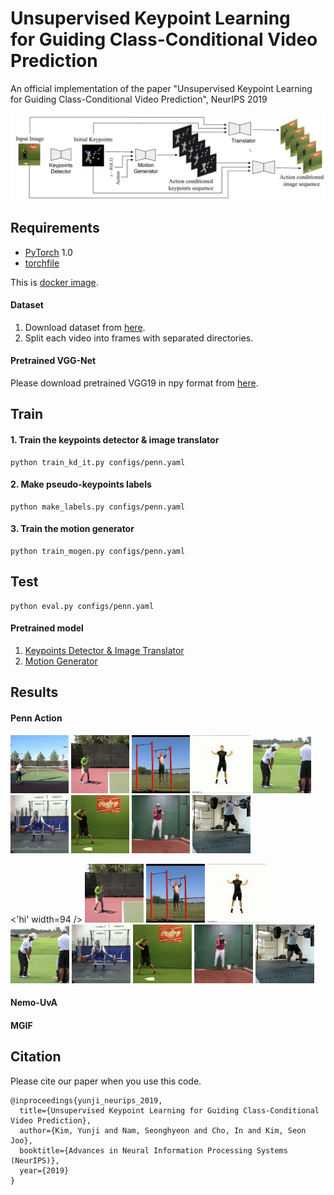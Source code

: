 # Unsupervised Keypoint Learning <br/> for Guiding Class-Conditional Video Prediction
An official implementation of the paper "Unsupervised Keypoint Learning for Guiding Class-Conditional Video Prediction", NeurIPS 2019

<p align="left">
  <img src='img/model_overview.png' width="860" title="Overview">
</p>


## Requirements

- [PyTorch](https://github.com/pytorch/pytorch) 1.0
- [torchfile](https://github.com/bshillingford/python-torchfile)

This is [docker image](https://github.com/pytorch/pytorch).

#### Dataset
1. Download dataset from [here](https://github.com/pytorch/pytorch).
2. Split each video into frames with separated directories.

#### Pretrained VGG-Net
Please download pretrained VGG19 in npy format from [here](https://github.com/machrisaa/tensorflow-vgg).


## Train

#### 1. Train the keypoints detector & image translator
```
python train_kd_it.py configs/penn.yaml
```

#### 2. Make pseudo-keypoints labels
```
python make_labels.py configs/penn.yaml
```

#### 3. Train the motion generator
```
python train_mogen.py configs/penn.yaml
```


## Test
```
python eval.py configs/penn.yaml
```

#### Pretrained model
1. [Keypoints Detector & Image Translator](https://github.com/pytorch/pytorch)
2. [Motion Generator](https://github.com/pytorch/pytorch)


## Results

#### Penn Action
<p>
   <img src='img/tennis_serve.gif' width=93 />
   <img src='img/tennis_forehand.gif' width=93 />
   <img src='img/pull_up.gif' width=93 />
   <img src='img/jumping_jacks.gif' width=93 />
   <img src='img/golf_swing.gif' width=93 />
   <img src='img/clean_and_jerk.gif' width=93 />
   <img src='img/baseball_swing.gif' width=93 />
   <img src='img/baseball_pitch.gif' width=93 />
   <img src='img/squats.gif' width=93 />
</p>

<p>
   <'hi' width=94 />
   <img src='img/tennis_forehand.gif' width=94 />
   <img src='img/pull_up.gif' width=94 />
   <img src='img/jumping_jacks.gif' width=94 />
   <img src='img/golf_swing.gif' width=94 />
   <img src='img/clean_and_jerk.gif' width=94 />
   <img src='img/baseball_swing.gif' width=94 />
   <img src='img/baseball_pitch.gif' width=94 />
   <img src='img/squats.gif' width=94 />
</p>

#### Nemo-UvA

#### MGIF


## Citation
Please cite our paper when you use this code.
```
@inproceedings{yunji_neurips_2019,
  title={Unsupervised Keypoint Learning for Guiding Class-Conditional Video Prediction},
  author={Kim, Yunji and Nam, Seonghyeon and Cho, In and Kim, Seon Joo},
  booktitle={Advances in Neural Information Processing Systems (NeurIPS)},
  year={2019}
}
```
